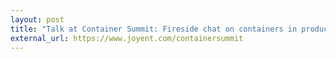 ```yaml
---
layout: post
title: "Talk at Container Summit: Fireside chat on containers in production"
external_url: https://www.joyent.com/containersummit
---
```


